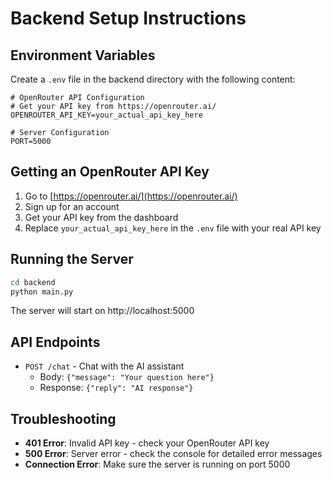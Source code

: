 # Backend Setup Instructions

## Environment Variables

Create a `.env` file in the backend directory with the following content:

```
# OpenRouter API Configuration
# Get your API key from https://openrouter.ai/
OPENROUTER_API_KEY=your_actual_api_key_here

# Server Configuration
PORT=5000
```

## Getting an OpenRouter API Key

1. Go to [https://openrouter.ai/](https://openrouter.ai/)
2. Sign up for an account
3. Get your API key from the dashboard
4. Replace `your_actual_api_key_here` in the `.env` file with your real API key

## Running the Server

```bash
cd backend
python main.py
```

The server will start on http://localhost:5000

## API Endpoints

- `POST /chat` - Chat with the AI assistant
  - Body: `{"message": "Your question here"}`
  - Response: `{"reply": "AI response"}`

## Troubleshooting

- **401 Error**: Invalid API key - check your OpenRouter API key
- **500 Error**: Server error - check the console for detailed error messages
- **Connection Error**: Make sure the server is running on port 5000
